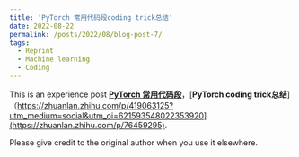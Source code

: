 ```yaml
---
title: 'PyTorch 常用代码段coding trick总结'
date: 2022-08-22
permalink: /posts/2022/08/blog-post-7/
tags:
  - Reprint
  - Machine learning
  - Coding
---
```


This is an experience post [**PyTorch 常用代码段**](https://zhuanlan.zhihu.com/p/419063125?utm_medium=social&utm_oi=621593548022353920)，[**PyTorch coding trick总结**]（https://zhuanlan.zhihu.com/p/419063125?utm_medium=social&utm_oi=621593548022353920](https://zhuanlan.zhihu.com/p/76459295).

Please give credit to the original author when you use it elsewhere.

